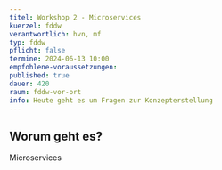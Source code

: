 ```yaml
---
titel: Workshop 2 - Microservices
kuerzel: fddw
verantwortlich: hvn, mf
typ: fddw
pflicht: false
termine: 2024-06-13 10:00
empfohlene-voraussetzungen: 
published: true
dauer: 420
raum: fddw-vor-ort
info: Heute geht es um Fragen zur Konzepterstellung
---
```

## Worum geht es?

Microservices
